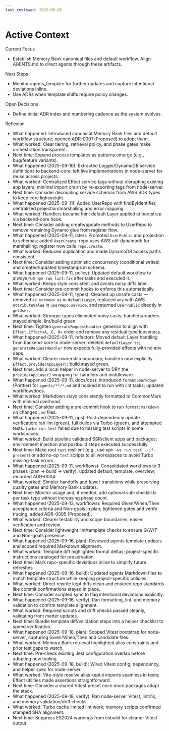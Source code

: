 ```yaml
---
last_reviewed: 2025-09-03
---
```


# Active Context

Current Focus

- Establish Memory Bank canonical files and default workflow. Align AGENTS.md to direct agents through these artifacts.

Next Steps

- Monitor agents_template for further updates and capture intentional deviations inline.
- Use ADRs when template shifts require policy changes.

Open Decisions

- Define initial ADR index and numbering cadence as the system evolves.

Reflexion

- What happened: Introduced canonical Memory Bank files and default workflow structure; opened ADR-0001 (Proposed) to adopt them.
- What worked: Clear tiering, retrieval policy, and phase gates make orchestration transparent.
- Next time: Expand process templates as patterns emerge (e.g., bug/feature variants).
- What happened (2025-09-10): Extracted Logger/DynamoDB service definitions to backend-core; left live implementations in node-server for reuse across projects.
- What worked: Centralized Effect service tags without disrupting existing app layers; minimal import churn by re-exporting tags from node-server.
- Next time: Consider decoupling service schemas from AWS SDK types to keep core lightweight.
- What happened (2025-09-11): Added UserRepo with findByIdentifier, centralized projection/marshalling and error mapping.
- What worked: Handlers became thin; default Layer applied at bootstrap via backend-core hook.
- Next time: Consider adding create/update methods to UserRepo to remove remaining Dynamo glue from register flow.
- What happened (2025-09-11, later): Promoted `UserPublic` and projection to schemas; added `UserCreate`; repo uses AWS util-dynamodb for marshalling; register now calls `repo.create`.
- What worked: Reduced duplication and made DynamoDB access paths consistent.
- Next time: Consider adding optimistic concurrency (conditional writes) and created/updated timestamps in schema.
- What happened (2025-09-11, policy): Updated default.workflow to always run `npm run lint:fix` after tasks and executed it.
- What worked: Keeps style consistent and avoids noisy diffs later.
- Next time: Consider pre-commit hooks to enforce this automatically.
- What happened (2025-09-11, types): Cleaned up unsafe casts — removed `as unknown as` in `defaultLayer`, replaced `any` with AWS `AttributeValue` in `userRepo.service`, and returned `UserPublic` directly in `getUser`.
- What worked: Stronger types eliminated noisy casts; handlers/readers stayed simple; lint/build green.
- Next time: Tighten `generateRequestHandler` generics to align with `Effect.Effect<A, E, R>` order and remove any residual type looseness.
- What happened (2025-09-11, refactor): Moved default Layer handling from backend-core to node-server; deleted `defaultLayer.ts`; `generateRequestHandler` now expects fully-provided effects with no env deps.
- What worked: Clearer ownership boundary; handlers now explicitly `Effect.provide(AppLayer)`; build stayed green.
- Next time: Add a local helper in node-server to DRY the `provide(AppLayer)` wrapping for handlers and middleware.
- What happened (2025-09-11, docs/ops): Introduced `format:markdown` (Prettier) for `agents/**/*.md` and hooked it to run with lint tasks; updated workflow/docs.
- What worked: Markdown stays consistently formatted to CommonMark with minimal overhead.
- Next time: Consider adding a pre-commit hook to run `format:markdown` on changed `.md` files.
- What happened (2025-09-11, ops): Post-dependency update verification: ran lint (green), full builds via Turbo (green), and attempted tests. `turbo run test` failed due to missing test scripts in some workspaces.
- What worked: Build pipeline validated SSR/client apps and packages; environment injection and postbuild steps executed successfully.
- Next time: Make root `test` resilient (e.g., use `npm -ws run test --if-present`) or add no-op `test` scripts to all workspaces to avoid Turbo missing-task errors.
- What happened (2025-09-11, workflows): Consolidated workflows to 3 phases (plan → build → verify); updated default, template, overview; recorded ADR-0004.
- What worked: Simpler handoffs and fewer transitions while preserving quality gates and Memory Bank updates.
- Next time: Monitor usage and, if needed, add optional sub-checklists per task type without increasing phase count.
- What happened (2025-09-13, workflows): Required Given/When/Then acceptance criteria and Non-goals in plan; tightened gates and verify tracing; added ADR-0005 (Proposed).
- What worked: Clearer testability and scope boundaries; easier verification and review.
- Next time: Consider lightweight lint/template checks to ensure G/W/T and Non-goals presence.
- What happened (2025-09-16, plan): Reviewed agents template updates and scoped required Markdown alignment.
- What worked: Template diff highlighted format deltas; project-specific instructions cataloged for preservation.
- Next time: Mark repo-specific deviations inline to simplify future refreshes.
- What happened (2025-09-16, build): Updated agents Markdown files to match template structure while keeping project-specific policies.
- What worked: Direct rewrite kept diffs clean and ensured repo standards like commit confirmations stayed in place.
- Next time: Consider scripted sync to flag intentional deviations explicitly.
- What happened (2025-09-16, verify): Ran formatting, lint, and memory validation to confirm template alignment.
- What worked: Required scripts and drift checks passed cleanly, validating front matter updates.
- Next time: Bundle template diff/validation steps into a helper checklist to speed verification.
- What happened (2025-09-18, plan): Scoped Vitest bootstrap for node-server, capturing Given/When/Then and candidate files.
- What worked: Memory Bank retrieval highlighted alias constraints and prior test gaps to watch.
- Next time: Pre-check existing Jest configuration overlap before adopting new tooling.
- What happened (2025-09-18, build): Wired Vitest config, dependency, and helper spec for node-server.
- What worked: Vite-style resolve alias kept `@` imports seamless in tests; Effect utilities made assertions straightforward.
- Next time: Consider a shared Vitest preset once more packages adopt the stack.
- What happened (2025-09-18, verify): Ran node-server Vitest, lint:fix, and memory validation/drift checks.
- What worked: Turbo cache limited lint work; memory scripts confirmed stamped SHA alignment.
- Next time: Suppress ES2024 warnings from esbuild for cleaner Vitest output.
